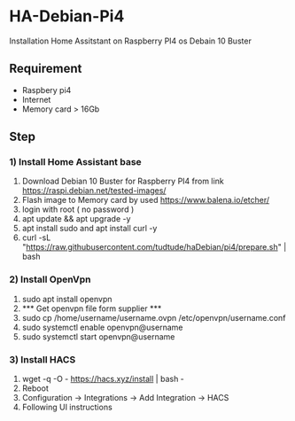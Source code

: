 # HA-Debian-Pi4
Installation Home Assitstant on Raspberry PI4 os Debain 10 Buster 

## Requirement
- Raspbery pi4
- Internet
- Memory card > 16Gb 

## Step
### 1) Install Home Assistant base
1) Download Debian 10 Buster for Raspberry PI4 from link https://raspi.debian.net/tested-images/
2) Flash image to Memory card by used https://www.balena.io/etcher/
3) login with root ( no password )
4) apt update && apt upgrade -y
5) apt install sudo and apt install curl -y
6) curl -sL "https://raw.githubusercontent.com/tudtude/haDebian/pi4/prepare.sh" | bash

### 2) Install OpenVpn
1) sudo apt install openvpn
2) *** Get openvpn file form supplier ***
3) sudo cp /home/username/username.ovpn /etc/openvpn/username.conf
4) sudo systemctl enable openvpn@username
5) sudo systemctl start openvpn@username

### 3) Install HACS
1) wget -q -O - https://hacs.xyz/install | bash -
2) Reboot
3) Configuration -> Integrations -> Add Integration -> HACS
4) Following UI instructions
